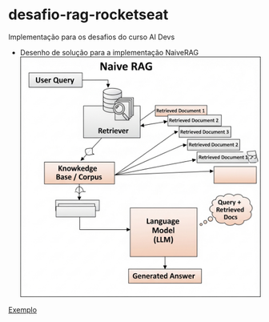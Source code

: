# desafio-rag-rocketseat
Implementação para os desafios do curso AI Devs

* Desenho de solução para a implementação NaiveRAG
![images](imagens/Gemini_Generated_NaiveRAG.png)

[Exemplo](naive)